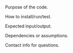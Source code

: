 Purpose of the code.

How to install/run/test.

Expected input/output.

Dependencies or assumptions.

Contact info for questions.
